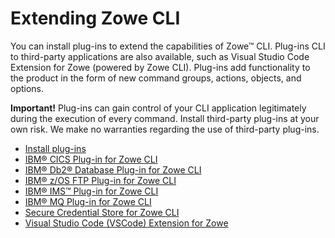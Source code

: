 # Extending Zowe CLI

You can install plug-ins to extend the capabilities of Zowe&trade; CLI. Plug-ins CLI to third-party applications are also available, such as Visual Studio Code Extension for Zowe (powered by Zowe CLI). Plug-ins add functionality to the product in the form of new command groups, actions, objects, and options.

**Important!** Plug-ins can gain control of your CLI application legitimately during the execution of every command. Install third-party plug-ins at your own risk. We make no warranties regarding the use of third-party plug-ins.

- [Install plug-ins](cli-installplugins.md)
- [IBM® CICS Plug-in for Zowe CLI](cli-cicsplugin.md)
- [IBM® Db2® Database Plug-in for Zowe CLI](cli-db2plugin.md)
- [IBM® z/OS FTP Plug-in for Zowe CLI](cli-ftpplugin.md)
- [IBM® IMS™ Plug-in for Zowe CLI](cli-imsplugin.md)
- [IBM® MQ Plug-in for Zowe CLI](cli-mqplugin.md)
- [Secure Credential Store for Zowe CLI](cli-scsplugin.md)
- [Visual Studio Code (VSCode) Extension for Zowe](cli-vscodeplugin.md)

